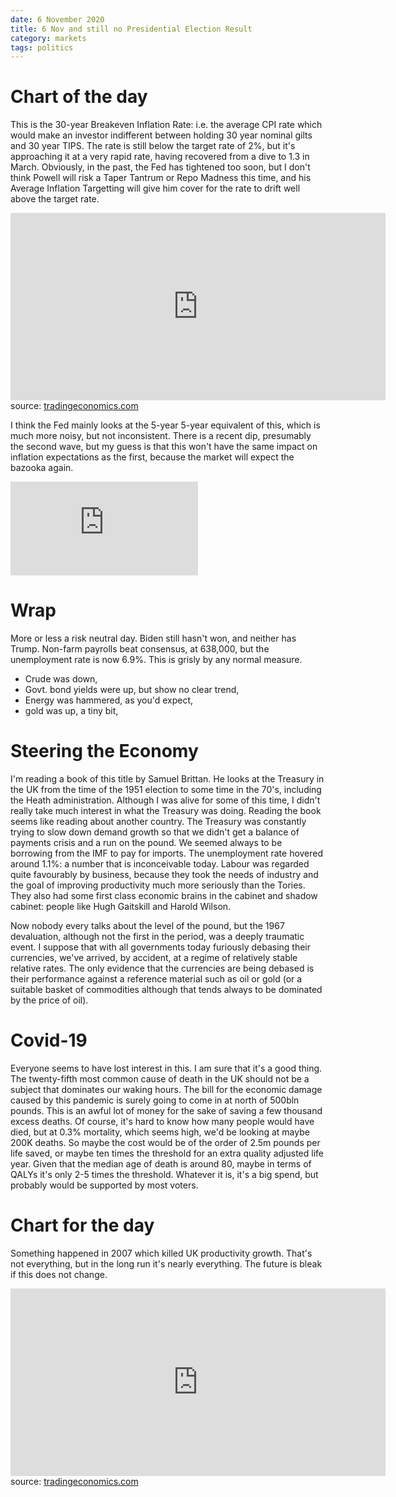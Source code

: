 ```yaml
---
date: 6 November 2020
title: 6 Nov and still no Presidential Election Result
category: markets
tags: politics
---
```


# Chart of the day

This is the 30-year Breakeven Inflation Rate: i.e. the average CPI rate which would make an investor indifferent between holding 30 year nominal gilts and 30 year TIPS.
The rate is still below the target rate of 2%, but it's approaching it at a very rapid rate, having recovered from a dive to 1.3 in March.
Obviously, in the past, the Fed has tightened too soon, but I don't think Powell will risk a Taper Tantrum or Repo Madness this time, and his Average Inflation Targetting will give him cover for the rate to drift well above the target rate.

<iframe src='https://d3fy651gv2fhd3.cloudfront.net/embed/?s=t30yiem%3afred&lbl=0&v=202011300000V20200908&d1=20151108&h=300&w=600' height='300' width='600'  frameborder='0' scrolling='no'></iframe><br />source: <a href='https://tradingeconomics.com/united-states/30-year-breakeven-inflation-rate-fed-data.html'>tradingeconomics.com</a>

I think the Fed mainly looks at the 5-year 5-year equivalent of this, which is much more noisy, but not inconsistent. There is a recent dip, presumably the second wave, but my guess is that this won't have the same impact on inflation expectations as the first, because the market will expect the bazooka again.

<div class="embed-container"><iframe src="https://fred.stlouisfed.org/graph/graph-landing.php?g=xtGR&width=670&height=475" scrolling="no" frameborder="0" style="overflow:hidden;" allowTransparency="true" loading="lazy"></iframe></div><script src="https://fred.stlouisfed.org/graph/js/embed.js" type="text/javascript"></script>

# Wrap

More or less a risk neutral day.
Biden still hasn't won, and neither has Trump.
Non-farm payrolls beat consensus, at 638,000, but the unemployment rate is now 6.9%. This is grisly by any normal measure.

-  Crude was down,
-  Govt. bond yields were up, but show no clear trend,
-  Energy was hammered, as you'd expect, 
-  gold was up, a tiny bit,

# Steering the Economy

I'm reading a book of this title by Samuel Brittan. He looks at the Treasury in the UK from the time of the 1951 election to some time in the 70's, including the Heath administration. Although I was alive for some of this time, I didn't really take much interest in what the Treasury was doing.
Reading the book seems like reading about another country. 
The Treasury was constantly trying to slow down demand growth so that we didn't get a balance of payments crisis and a run on the pound.
We seemed always to be borrowing from the IMF to pay for imports.
The unemployment rate hovered around 1.1%: a number that is inconceivable today.
Labour was regarded quite favourably by business, because they took the needs of industry and the goal of improving productivity much more seriously than the Tories. They also had some first class economic brains in the cabinet and shadow cabinet: people like Hugh Gaitskill and Harold Wilson. 

Now nobody every talks about the level of the pound, but the 1967 devaluation, although not the first in the period, was a deeply traumatic event. 
I suppose that with all governments today furiously debasing their currencies, we've arrived, by accident, at a regime of relatively stable relative rates.
The only evidence that the currencies are being debased is their performance against a reference material such as oil or gold (or a suitable basket of commodities although that tends always to be dominated by the price of oil).

# Covid-19

Everyone seems to have lost interest in this. 
I am sure that it's a good thing. 
The twenty-fifth most common cause of death in the UK should not be a subject that dominates our waking hours.
The bill for the economic damage caused by this pandemic is surely going to come in at north of 500bln pounds.
This is an awful lot of money for the sake of saving a few thousand excess deaths.
Of course, it's hard to know how many people would have died, but at 0.3% mortality, which seems high, we'd be looking at maybe 200K deaths. So maybe the cost would be of the order of  2.5m pounds per life saved, or maybe ten times the threshold for an extra quality adjusted life year.
Given that the median age of death is around 80, maybe in terms of QALYs it's only 2-5 times the threshold.
Whatever it is, it's a big spend, but probably would be supported by most voters.

# Chart for the day

Something happened in 2007 which killed UK productivity growth. That's not everything, but in the long run it's nearly everything. 
The future is bleak if this does not change.

<iframe src='https://d3fy651gv2fhd3.cloudfront.net/embed/?s=unitedkinpro&v=202011062100V20200908&d1=19201201&h=300&w=600' height='300' width='600'  frameborder='0' scrolling='no'></iframe><br />source: <a href='https://tradingeconomics.com/united-kingdom/productivity'>tradingeconomics.com</a>